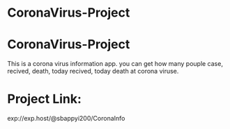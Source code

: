# CoronaVirus-Project

# CoronaVirus-Project

This is a corona virus information app. you can get how many pouple case, recived, death, today recived, today death at corona viruse.

# Project Link:

exp://exp.host/@sbappyi200/CoronaInfo
